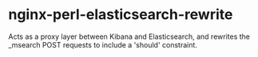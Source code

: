 # nginx-perl-elasticsearch-rewrite
Acts as a proxy layer between Kibana and Elasticsearch, and rewrites the _msearch POST requests to include a 'should' constraint. 
